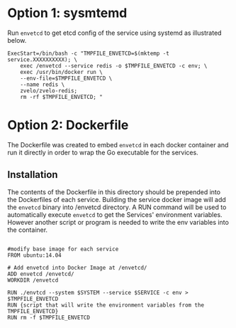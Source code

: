 Option 1: sysmtemd
==================
Run `envetcd` to get etcd config of the service using systemd as illustrated below.

```
ExecStart=/bin/bash -c "TMPFILE_ENVETCD=$(mktemp -t service.XXXXXXXXXX); \
    exec /envetcd --service redis -o $TMPFILE_ENVETCD -c env; \
    exec /usr/bin/docker run \
    --env-file=$TMPFILE_ENVETCD \
    --name redis \
    zvelo/zvelo-redis;
    rm -rf $TMPFILE_ENVETCD; "
```


Option 2: Dockerfile
====================
The Dockerfile was created to embed `envetcd` in each docker container and run it directly in order to wrap the Go executable for the services.

Installation
------------
The contents of the Dockerfile in this directory should be prepended into the Dockerfiles of each service. Building the service docker image will add the `envetcd` binary into /envetcd directory. A RUN command will be used to automatically execute `envetcd` to get the Services' environment variables. However another script or program is needed to write the env variables into the container.


```shell

#modify base image for each service
FROM ubuntu:14.04

# Add envetcd into Docker Image at /envetcd/
ADD envetcd /envetcd/
WORKDIR /envetcd

RUN ./envtcd --system $SYSTEM --service $SERVICE -c env > $TMPFILE_ENVETCD
RUN {script that will write the environment variables from the TMPFILE_ENVETCD}
RUN rm -f $TMPFILE_ENVETCD

```
